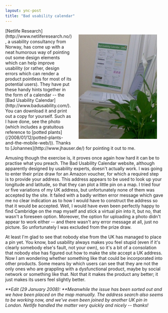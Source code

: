 ```yaml
---
layout: ync-post
title: "Bad usability calendar"
---
```


<p><img src="/static/2008/01/28012008_small.jpg" alt="Photo of the Bad Usability Calendar at Ept
Computing’s office" align="right" hspace="20" vspace="20" />[Netlife
Research](http://www.netliferesearch.no/), a usability consultancy from Norway, has come up with a
neat humorous way of pointing out some design elements which can help improve usability (or rather,
design errors which can render a product pointless for most of its potential users). They have put
these handy hints together in the form of a calendar -- the
[Bad Usability Calendar](http://www.badusability.com/). You can download it and print out a copy for
yourself. Such as I have done, see the photo (which includes a gratuitous reference to
[potted plants](/2008/01/12/potted-plants-and-the-mobile-web/)). Thanks to
[Johannes](http://www.jhauser.de/) for pointing it out to me.</p>

Amusing though the exercise is, it
proves once again how hard it can be to practise what you preach. The Bad Usability Calendar
website, although apparently designed by usability experts, doesn't actually work. I was going to
enter their prize draw for an Amazon voucher, for which a required step is to provide your address.
This address appears to be used to look up your longitude and latitude, so that they can plot a
little pin on a map. I tried four or five variations of my UK address, but unfortunately none of
them was accepted by the site. It failed with a badly written error message which gave me no clear
indication as to how I would have to construct the address so that it would be accepted. Well, I
would have even been perfectly happy to find Cambridge on the map myself and stick a virtual pin
into it, but no, that wasn't a foreseen option. Moreover, the option for uploading a photo didn't
appear to work either -- and there wasn't any error message at all, just no picture. So
unfortunately I was excluded from the prize draw.

At least I'm glad to see that nobody else from
the UK has managed to place a pin yet. You know, bad usability always makes you feel stupid (even if
it's clearly somebody else's fault, not your own), so it's a bit of a consolation that nobody else
has figured out how to make the site accept a UK address. Now I am wondering whether something like
that could be incorporated into other products. Some means by which users can see that they are not
the only ones who are grappling with a dysfunctional product, maybe by social network or something
like that. Not that it makes the product any better; it just makes its users feel slightly
better.

<em>**Edit (29 January 2008): **Meanwhile the issue has been sorted out and we have been
placed on the map manually. The address search also seems to be working now, and we've even been
joined by another UK pin in London. Netlife handled the matter very quickly and nicely --
thanks!</em>
